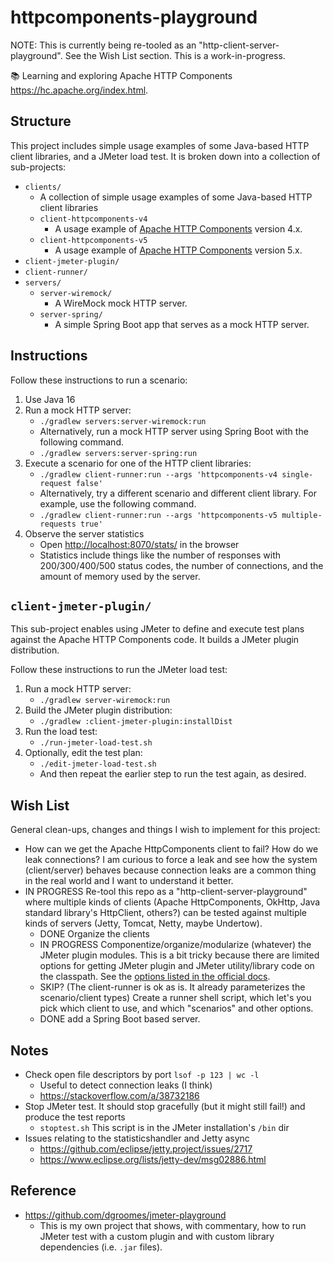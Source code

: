 # httpcomponents-playground

NOTE: This is currently being re-tooled as an "http-client-server-playground". See the Wish List section. This is a work-in-progress.

📚 Learning and exploring Apache HTTP Components <https://hc.apache.org/index.html>.

## Structure

This project includes simple usage examples of some Java-based HTTP client libraries, and a JMeter load test. It is broken down
into a collection of sub-projects:

* `clients/`
  * A collection of simple usage examples of some Java-based HTTP client libraries 
  * `client-httpcomponents-v4`
    * A usage example of [Apache HTTP Components](https://hc.apache.org/index.html) version 4.x.
  * `client-httpcomponents-v5` 
    * A usage example of [Apache HTTP Components](https://hc.apache.org/index.html) version 5.x.
* `client-jmeter-plugin/`
* `client-runner/`
* `servers/`
    * `server-wiremock/`
      * A WireMock mock HTTP server. 
    * `server-spring/`
      * A simple Spring Boot app that serves as a mock HTTP server.

## Instructions

Follow these instructions to run a scenario:

1. Use Java 16
1. Run a mock HTTP server:
   * `./gradlew servers:server-wiremock:run`
   * Alternatively, run a mock HTTP server using Spring Boot with the following command.
   * `./gradlew servers:server-spring:run`
1. Execute a scenario for one of the HTTP client libraries:
   * `./gradlew client-runner:run --args 'httpcomponents-v4 single-request false'`
   * Alternatively, try a different scenario and different client library. For example, use the following command.
   * `./gradlew client-runner:run --args 'httpcomponents-v5 multiple-requests true'`
1. Observe the server statistics
   * Open <http://localhost:8070/stats/> in the browser
   * Statistics include things like the number of responses with 200/300/400/500 status codes, the number of connections,
     and the amount of memory used by the server.

## `client-jmeter-plugin/`

This sub-project enables using JMeter to define and execute test plans against the Apache HTTP Components code. It 
builds a JMeter plugin distribution.

Follow these instructions to run the JMeter load test:

1. Run a mock HTTP server:
   * `./gradlew server-wiremock:run`
1. Build the JMeter plugin distribution:
   * `./gradlew :client-jmeter-plugin:installDist`
1. Run the load test:
   * `./run-jmeter-load-test.sh`
1. Optionally, edit the test plan:
   * `./edit-jmeter-load-test.sh`
   * And then repeat the earlier step to run the test again, as desired.

## Wish List

General clean-ups, changes and things I wish to implement for this project:

* How can we get the Apache HttpComponents client to fail? How do we leak connections? I am curious to force a leak and
  see how the system (client/server) behaves because connection leaks are a common thing in the real world and I want to
  understand it better.
* IN PROGRESS Re-tool this repo as a "http-client-server-playground" where multiple kinds of clients (Apache HttpComponents, OkHttp, Java
  standard library's HttpClient, others?) can be tested against multiple kinds of servers (Jetty, Tomcat, Netty, maybe
  Undertow).
  * DONE Organize the clients
  * IN PROGRESS Componentize/organize/modularize (whatever) the JMeter plugin modules. This is a bit tricky because there are
    limited options for getting JMeter plugin and JMeter utility/library code on the classpath. See the [options listed in
    the official docs](https://jmeter.apache.org/usermanual/get-started.html#classpath).
  * SKIP? (The client-runner is ok as is. It already parameterizes the scenario/client types) Create a runner shell script, which let's you pick which client to use, and which "scenarios" and other options.
  * DONE add a Spring Boot based server.

## Notes

* Check open file descriptors by port `lsof -p 123 | wc -l` 
  * Useful to detect connection leaks (I think)
  * <https://stackoverflow.com/a/38732186>
* Stop JMeter test. It should stop gracefully (but it might still fail!) and produce the test reports
  * `stoptest.sh` This script is in the JMeter installation's `/bin` dir
* Issues relating to the statisticshandler and Jetty async
  * <https://github.com/eclipse/jetty.project/issues/2717>
  * <https://www.eclipse.org/lists/jetty-dev/msg02886.html> 

## Reference

* <https://github.com/dgroomes/jmeter-playground>
  * This is my own project that shows, with commentary, how to run JMeter test with a custom plugin and with custom library
    dependencies (i.e. `.jar` files).
